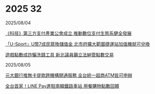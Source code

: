 # 2025 32

2025/08/04

[《科技》第三方支付產業公會成立 推動數位支付生態系健全發展](https://www.chinatimes.com/realtimenews/20250804002909-260410?chdtv)

[「U-Sport」U幣7成民眾換儲值金 北市府擴大範圍捷運站加值機就可兌換](https://udn.com/news/story/7266/8917145)

[遊戲點數成詐騙洗錢工具 新北議員籲立法納管點數交易](https://udn.com/news/story/124490/8916392)

2025/08/05

[元大銀行推無卡提款跨機構開通服務 全台統一超商ATM皆可申辦](https://udn.com/news/story/7239/8918908)

[全台首家！LINE Pay進駐南韓鐵路車站 用餐購物點數回饋](https://udn.com/news/story/7239/8919739)